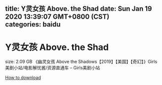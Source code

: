 
title: Y灵女孩 Above. the Shad
date: Sun Jan 19 2020 13:39:07 GMT+0800 (CST)    
categories: baidu
---

# Y灵女孩 Above. the Shad
size: 2.09 GB
 《幽灵女孩 Above the Shadows【2019】【美国】【奇幻】》Girls美剧小站/电影解忧酱/资源直通车 – Girls美剧小站
 

[How to download](https://bpcam.bemobtrk.com/go/2ceec3aa-1ca2-46d6-b9ff-aaa5c184517c?jno=1589)